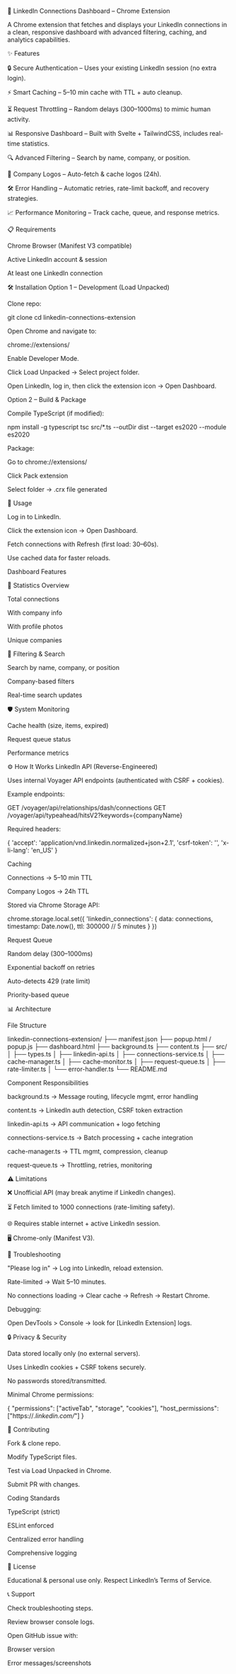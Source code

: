 🚀 LinkedIn Connections Dashboard – Chrome Extension

A Chrome extension that fetches and displays your LinkedIn connections in a clean, responsive dashboard with advanced filtering, caching, and analytics capabilities.

✨ Features

🔒 Secure Authentication – Uses your existing LinkedIn session (no extra login).

⚡ Smart Caching – 5–10 min cache with TTL + auto cleanup.

⏳ Request Throttling – Random delays (300–1000ms) to mimic human activity.

📊 Responsive Dashboard – Built with Svelte + TailwindCSS, includes real-time statistics.

🔍 Advanced Filtering – Search by name, company, or position.

🏢 Company Logos – Auto-fetch & cache logos (24h).

🛠 Error Handling – Automatic retries, rate-limit backoff, and recovery strategies.

📈 Performance Monitoring – Track cache, queue, and response metrics.

📋 Requirements

Chrome Browser (Manifest V3 compatible)

Active LinkedIn account & session

At least one LinkedIn connection

🛠 Installation
Option 1 – Development (Load Unpacked)

Clone repo:

git clone <repo-url>
cd linkedin-connections-extension


Open Chrome and navigate to:

chrome://extensions/


Enable Developer Mode.

Click Load Unpacked → Select project folder.

Open LinkedIn, log in, then click the extension icon → Open Dashboard.

Option 2 – Build & Package

Compile TypeScript (if modified):

npm install -g typescript
tsc src/*.ts --outDir dist --target es2020 --module es2020


Package:

Go to chrome://extensions/

Click Pack extension

Select folder → .crx file generated

🔧 Usage

Log in to LinkedIn.

Click the extension icon → Open Dashboard.

Fetch connections with Refresh (first load: 30–60s).

Use cached data for faster reloads.

Dashboard Features

📌 Statistics Overview

Total connections

With company info

With profile photos

Unique companies

🔎 Filtering & Search

Search by name, company, or position

Company-based filters

Real-time search updates

🛡 System Monitoring

Cache health (size, items, expired)

Request queue status

Performance metrics

⚙️ How It Works
LinkedIn API (Reverse-Engineered)

Uses internal Voyager API endpoints (authenticated with CSRF + cookies).

Example endpoints:

GET /voyager/api/relationships/dash/connections
GET /voyager/api/typeahead/hitsV2?keywords={companyName}


Required headers:

{
  'accept': 'application/vnd.linkedin.normalized+json+2.1',
  'csrf-token': '',
  'x-li-lang': 'en_US'
}

Caching

Connections → 5–10 min TTL

Company Logos → 24h TTL

Stored via Chrome Storage API:

chrome.storage.local.set({
  'linkedin_connections': {
    data: connections,
    timestamp: Date.now(),
    ttl: 300000 // 5 minutes
  }
})

Request Queue

Random delay (300–1000ms)

Exponential backoff on retries

Auto-detects 429 (rate limit)

Priority-based queue

📊 Architecture

File Structure

linkedin-connections-extension/
├── manifest.json
├── popup.html / popup.js
├── dashboard.html
├── background.ts
├── content.ts
├── src/
│   ├── types.ts
│   ├── linkedin-api.ts
│   ├── connections-service.ts
│   ├── cache-manager.ts
│   ├── cache-monitor.ts
│   ├── request-queue.ts
│   ├── rate-limiter.ts
│   └── error-handler.ts
└── README.md


Component Responsibilities

background.ts → Message routing, lifecycle mgmt, error handling

content.ts → LinkedIn auth detection, CSRF token extraction

linkedin-api.ts → API communication + logo fetching

connections-service.ts → Batch processing + cache integration

cache-manager.ts → TTL mgmt, compression, cleanup

request-queue.ts → Throttling, retries, monitoring

⚠️ Limitations

❌ Unofficial API (may break anytime if LinkedIn changes).

⏳ Fetch limited to 1000 connections (rate-limiting safety).

🌐 Requires stable internet + active LinkedIn session.

🖥 Chrome-only (Manifest V3).

🐛 Troubleshooting

"Please log in" → Log into LinkedIn, reload extension.

Rate-limited → Wait 5–10 minutes.

No connections loading → Clear cache → Refresh → Restart Chrome.

Debugging:

Open DevTools > Console → look for [LinkedIn Extension] logs.

🔒 Privacy & Security

Data stored locally only (no external servers).

Uses LinkedIn cookies + CSRF tokens securely.

No passwords stored/transmitted.

Minimal Chrome permissions:

{
  "permissions": ["activeTab", "storage", "cookies"],
  "host_permissions": ["https://*.linkedin.com/*"]
}

🤝 Contributing

Fork & clone repo.

Modify TypeScript files.

Test via Load Unpacked in Chrome.

Submit PR with changes.

Coding Standards

TypeScript (strict)

ESLint enforced

Centralized error handling

Comprehensive logging

📄 License

Educational & personal use only.
Respect LinkedIn’s Terms of Service.

📞 Support

Check troubleshooting steps.

Review browser console logs.

Open GitHub issue with:

Browser version

Error messages/screenshots

